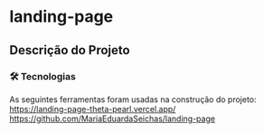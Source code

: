 # landing-page
## Descrição do Projeto
### 🛠 Tecnologias

As seguintes ferramentas foram usadas na construção do projeto:
https://landing-page-theta-pearl.vercel.app/
https://github.com/MariaEduardaSeichas/landing-page
